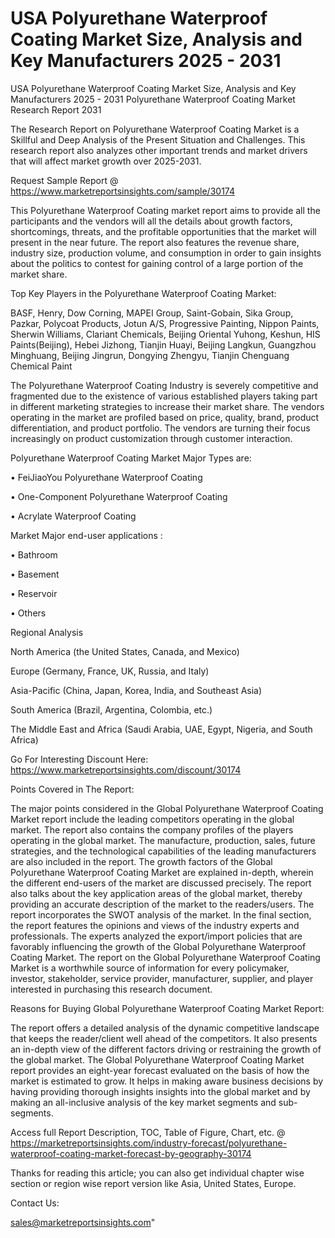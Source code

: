 # USA Polyurethane Waterproof Coating Market Size, Analysis and Key Manufacturers 2025 - 2031
USA Polyurethane Waterproof Coating Market Size, Analysis and Key Manufacturers 2025 - 2031
Polyurethane Waterproof Coating Market Research Report 2031

The Research Report on Polyurethane Waterproof Coating Market is a Skillful and Deep Analysis of the Present Situation and Challenges. This research report also analyzes other important trends and market drivers that will affect market growth over 2025-2031.

Request Sample Report @ https://www.marketreportsinsights.com/sample/30174

This Polyurethane Waterproof Coating market report aims to provide all the participants and the vendors will all the details about growth factors, shortcomings, threats, and the profitable opportunities that the market will present in the near future. The report also features the revenue share, industry size, production volume, and consumption in order to gain insights about the politics to contest for gaining control of a large portion of the market share.

Top Key Players in the Polyurethane Waterproof Coating Market:

BASF, Henry, Dow Corning, MAPEI Group, Saint-Gobain, Sika Group, Pazkar, Polycoat Products, Jotun A/S, Progressive Painting, Nippon Paints, Sherwin Williams, Clariant Chemicals, Beijing Oriental Yuhong, Keshun, HIS Paints(Beijing), Hebei Jizhong, Tianjin Huayi, Beijing Langkun, Guangzhou Minghuang, Beijing Jingrun, Dongying Zhengyu, Tianjin Chenguang Chemical Paint

The Polyurethane Waterproof Coating Industry is severely competitive and fragmented due to the existence of various established players taking part in different marketing strategies to increase their market share. The vendors operating in the market are profiled based on price, quality, brand, product differentiation, and product portfolio. The vendors are turning their focus increasingly on product customization through customer interaction.

Polyurethane Waterproof Coating Market Major Types are:

• FeiJiaoYou Polyurethane Waterproof Coating

• One-Component Polyurethane Waterproof Coating

• Acrylate Waterproof Coating

Market Major end-user applications :

• Bathroom

• Basement

• Reservoir

• Others

Regional Analysis

North America (the United States, Canada, and Mexico)

Europe (Germany, France, UK, Russia, and Italy)

Asia-Pacific (China, Japan, Korea, India, and Southeast Asia)

South America (Brazil, Argentina, Colombia, etc.)

The Middle East and Africa (Saudi Arabia, UAE, Egypt, Nigeria, and South Africa)

Go For Interesting Discount Here: https://www.marketreportsinsights.com/discount/30174

Points Covered in The Report:

The major points considered in the Global Polyurethane Waterproof Coating Market report include the leading competitors operating in the global market.
The report also contains the company profiles of the players operating in the global market.
The manufacture, production, sales, future strategies, and the technological capabilities of the leading manufacturers are also included in the report.
The growth factors of the Global Polyurethane Waterproof Coating Market are explained in-depth, wherein the different end-users of the market are discussed precisely.
The report also talks about the key application areas of the global market, thereby providing an accurate description of the market to the readers/users.
The report incorporates the SWOT analysis of the market. In the final section, the report features the opinions and views of the industry experts and professionals. The experts analyzed the export/import policies that are favorably influencing the growth of the Global Polyurethane Waterproof Coating Market.
The report on the Global Polyurethane Waterproof Coating Market is a worthwhile source of information for every policymaker, investor, stakeholder, service provider, manufacturer, supplier, and player interested in purchasing this research document.

Reasons for Buying Global Polyurethane Waterproof Coating Market Report:

The report offers a detailed analysis of the dynamic competitive landscape that keeps the reader/client well ahead of the competitors.
It also presents an in-depth view of the different factors driving or restraining the growth of the global market.
The Global Polyurethane Waterproof Coating Market report provides an eight-year forecast evaluated on the basis of how the market is estimated to grow.
It helps in making aware business decisions by having providing thorough insights insights into the global market and by making an all-inclusive analysis of the key market segments and sub-segments.

Access full Report Description, TOC, Table of Figure, Chart, etc. @ https://marketreportsinsights.com/industry-forecast/polyurethane-waterproof-coating-market-forecast-by-geography-30174

Thanks for reading this article; you can also get individual chapter wise section or region wise report version like Asia, United States, Europe.

Contact Us:

sales@marketreportsinsights.com"
